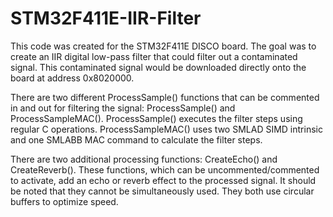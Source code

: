 # STM32F411E-IIR-Filter

This code was created for the STM32F411E DISCO board. The goal was to create an IIR digital low-pass filter that could filter out a contaminated signal. This contaminated signal would be downloaded directly onto the board at address 0x8020000.

There are two different ProcessSample() functions that can be commented in and out for filtering the signal: ProcessSample() and ProcessSampleMAC(). ProcessSample() executes the filter steps using regular C operations. ProcessSampleMAC() uses two SMLAD SIMD intrinsic and one SMLABB MAC command to calculate the filter steps.

There are two additional processing functions: CreateEcho() and CreateReverb(). These functions, which can be uncommented/commented to activate, add an echo or reverb effect to the processed signal. It should be noted that they cannot be simultaneously used. They both use circular buffers to optimize speed.
